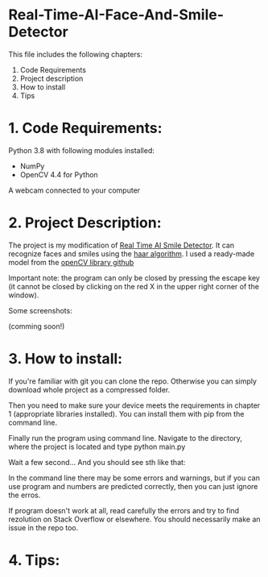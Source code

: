 # Real-Time-AI-Face-And-Smile-Detector

This file includes the following chapters:
1. Code Requirements
2. Project description
3. How to install
4. Tips

# 1. Code Requirements:
Python 3.8 with following modules installed:
* NumPy
* OpenCV 4.4 for Python

A webcam connected to your computer

# 2. Project Description:
The project is my modification of [Real Time AI Smile Detector](https://youtu.be/uLY5JSE5WAU).
It can recognize faces and smiles using the [haar algorithm](https://opencv-python-tutroals.readthedocs.io/en/latest/py_tutorials/py_objdetect/py_face_detection/py_face_detection.html).
I used a ready-made model from the [openCV library github](https://github.com/opencv/opencv/tree/master/data/haarcascades)

Important note: the program can only be closed by pressing the escape key (it cannot be closed by clicking on the red X in the upper right corner of the window).

Some screenshots:

(comming soon!)

# 3. How to install:
If you're familiar with git you can clone the repo. Otherwise you can simply download whole project as a compressed folder.



Then you need to make sure your device meets the requirements in chapter 1 (appropriate libraries installed).
You can install them with pip from the command line.

Finally run the program using command line. Navigate to the directory, where the project is located and type python main.py



Wait a few second...
And you should see sth like that:



In the command line there may be some errors and warnings, but if you can use program and numbers are predicted correctly, then you can just ignore the erros.



If program doesn't work at all, read carefully the errors and try to find rezolution on Stack Overflow or elsewhere. You should necessarily make an issue in the repo too.

# 4. Tips:

